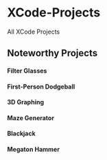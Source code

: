 # XCode-Projects
All XCode Projects

<h2>Noteworthy Projects</h2>

<h4>Filter Glasses</h4>
<p></p>

<h4>First-Person Dodgeball</h4>
<p></p>

<h4>3D Graphing</h44>
<p></p>

<h4>Maze Generator</h4>
<p></p>

<h4>Blackjack</h4>
<p></p>

<h4>Megaton Hammer</h4>
<p></p>
